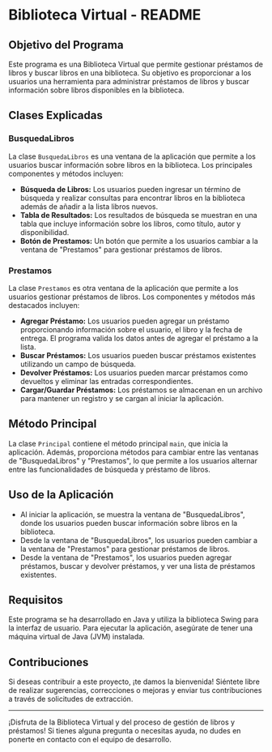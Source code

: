 # Biblioteca Virtual - README

## Objetivo del Programa
Este programa es una Biblioteca Virtual que permite gestionar préstamos de libros y buscar libros en una biblioteca. Su objetivo es proporcionar a los usuarios una herramienta para administrar préstamos de libros y buscar información sobre libros disponibles en la biblioteca.

## Clases Explicadas
### BusquedaLibros
La clase `BusquedaLibros` es una ventana de la aplicación que permite a los usuarios buscar información sobre libros en la biblioteca. Los principales componentes y métodos incluyen:

- **Búsqueda de Libros:** Los usuarios pueden ingresar un término de búsqueda y realizar consultas para encontrar libros en la biblioteca además de añadir a la lista libros nuevos.
- **Tabla de Resultados:** Los resultados de búsqueda se muestran en una tabla que incluye información sobre los libros, como título, autor y disponibilidad.
- **Botón de Prestamos:** Un botón que permite a los usuarios cambiar a la ventana de "Prestamos" para gestionar préstamos de libros.

### Prestamos
La clase `Prestamos` es otra ventana de la aplicación que permite a los usuarios gestionar préstamos de libros. Los componentes y métodos más destacados incluyen:

- **Agregar Préstamo:** Los usuarios pueden agregar un préstamo proporcionando información sobre el usuario, el libro y la fecha de entrega. El programa valida los datos antes de agregar el préstamo a la lista.
- **Buscar Préstamos:** Los usuarios pueden buscar préstamos existentes utilizando un campo de búsqueda.
- **Devolver Préstamos:** Los usuarios pueden marcar préstamos como devueltos y eliminar las entradas correspondientes.
- **Cargar/Guardar Préstamos:** Los préstamos se almacenan en un archivo para mantener un registro y se cargan al iniciar la aplicación.

## Método Principal
La clase `Principal` contiene el método principal `main`, que inicia la aplicación. Además, proporciona métodos para cambiar entre las ventanas de "BusquedaLibros" y "Prestamos", lo que permite a los usuarios alternar entre las funcionalidades de búsqueda y préstamo de libros.

## Uso de la Aplicación
- Al iniciar la aplicación, se muestra la ventana de "BusquedaLibros", donde los usuarios pueden buscar información sobre libros en la biblioteca.
- Desde la ventana de "BusquedaLibros", los usuarios pueden cambiar a la ventana de "Prestamos" para gestionar préstamos de libros.
- Desde la ventana de "Prestamos", los usuarios pueden agregar préstamos, buscar y devolver préstamos, y ver una lista de préstamos existentes.

## Requisitos
Este programa se ha desarrollado en Java y utiliza la biblioteca Swing para la interfaz de usuario. Para ejecutar la aplicación, asegúrate de tener una máquina virtual de Java (JVM) instalada.

## Contribuciones
Si deseas contribuir a este proyecto, ¡te damos la bienvenida! Siéntete libre de realizar sugerencias, correcciones o mejoras y enviar tus contribuciones a través de solicitudes de extracción.

---

¡Disfruta de la Biblioteca Virtual y del proceso de gestión de libros y préstamos! Si tienes alguna pregunta o necesitas ayuda, no dudes en ponerte en contacto con el equipo de desarrollo.

